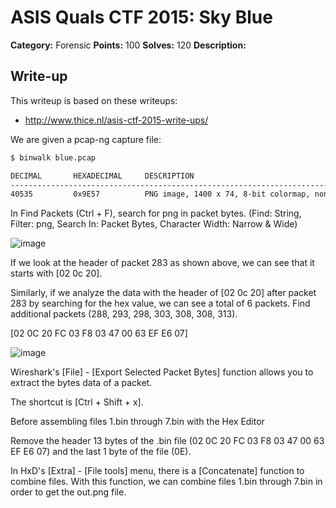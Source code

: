 # ASIS Quals CTF 2015: Sky Blue

**Category:** Forensic
**Points:** 100
**Solves:** 120
**Description:**


## Write-up

This writeup is based on these writeups:

* <http://www.thice.nl/asis-ctf-2015-write-ups/>


We are given a pcap-ng capture file:

```bash
$ binwalk blue.pcap 

DECIMAL       HEXADECIMAL     DESCRIPTION
--------------------------------------------------------------------------------
40535         0x9E57          PNG image, 1400 x 74, 8-bit colormap, non-interlaced

```

In Find Packets (Ctrl + F), search for png in packet bytes.
(Find: String, Filter: png, Search In: Packet Bytes, Character Width: Narrow & Wide)

![image](https://github.com/mkive/Network/assets/4083018/3b4bd1b5-f386-424a-883b-54363d9a3605)

If we look at the header of packet 283 as shown above, we can see that it starts with [02 0c 20].

Similarly, if we analyze the data with the header of [02 0c 20] after packet 283 by searching for the hex value, we can see a total of 6 packets. Find additional packets (288, 293, 298, 303, 308, 308, 313).

[02 0C 20 FC 03 F8 03 47 00 63 EF E6 07]

![image](https://github.com/mkive/Network/assets/4083018/6c4ce373-9902-4561-8e21-f3aa8429da29)



Wireshark's [File] - [Export Selected Packet Bytes] function allows you to extract the bytes data of a packet.

The shortcut is [Ctrl + Shift + x].




Before assembling files 1.bin through 7.bin with the Hex Editor

Remove the header 13 bytes of the .bin file (02 0C 20 FC 03 F8 03 47 00 63 EF E6 07) and the last 1 byte of the file (0E).

In HxD's [Extra] - [File tools] menu, there is a [Concatenate] function to combine files. 
With this function, we can combine files 1.bin through 7.bin in order to get the out.png file.
